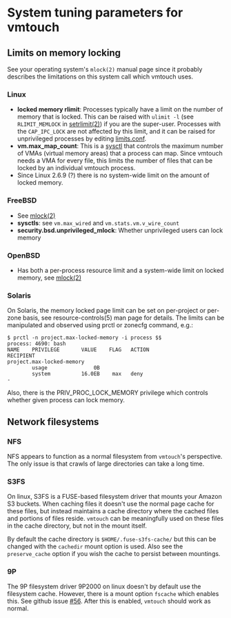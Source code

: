 # System tuning parameters for vmtouch

## Limits on memory locking

See your operating system's `mlock(2)` manual page since it probably describes the limitations on this system call which vmtouch uses.

### Linux

* **locked memory rlimit**: Processes typically have a limit on the number of memory that is locked. This can be raised with `ulimit -l` (see `RLIMIT_MEMLOCK` in [setrlimit(2)](http://linux.die.net/man/2/setrlimit)) if you are the super-user. Processes with the `CAP_IPC_LOCK` are not affected by this limit, and it can be raised for unprivileged processes by editing [limits.conf](http://linux.die.net/man/5/limits.conf).
* **vm.max_map_count**: This is a [sysctl](http://linux.die.net/man/8/sysctl) that controls the maximum number of VMAs (virtual memory areas) that a process can map. Since vmtouch needs a VMA for every file, this limits the number of files that can be locked by an individual vmtouch process.
* Since Linux 2.6.9 (?) there is no system-wide limit on the amount of locked memory.

### FreeBSD

* See [mlock(2)](https://www.freebsd.org/cgi/man.cgi?query=mlock&sektion=2&manpath=freebsd-release-ports)
* **sysctls**: see `vm.max_wired` and `vm.stats.vm.v_wire_count`
* **security.bsd.unprivileged_mlock**: Whether unprivileged users can lock memory

### OpenBSD

* Has both a per-process resource limit and a system-wide limit on locked memory, see [mlock(2)](http://man.openbsd.org/mlock.2)

### Solaris

On Solaris, the memory locked page limit can be set on per-project or per-zone basis, see resource-controls(5) man page for details. The limits can be manipulated and observed using prctl or zonecfg command, e.g.:

    $ prctl -n project.max-locked-memory -i process $$
    process: 4690: bash
    NAME    PRIVILEGE       VALUE    FLAG   ACTION                       RECIPIENT
    project.max-locked-memory
            usage               0B
            system          16.0EB    max   deny                                 -

Also, there is the PRIV_PROC_LOCK_MEMORY privilege which controls whether given process can lock memory.



## Network filesystems

### NFS

NFS appears to function as a normal filesystem from `vmtouch`'s perspective. The only issue is that crawls of large directories can take a long time.

### S3FS

On linux, S3FS is a FUSE-based filesystem driver that mounts your Amazon S3 buckets. When caching files it doesn't use the normal page cache for these files, but instead maintains a cache directory where the cached files and portions of files reside. `vmtouch` can be meaningfully used on these files in the cache directory, but not in the mount itself.

By default the cache directory is `$HOME/.fuse-s3fs-cache/` but this can be changed with the `cachedir` mount option is used. Also see the `preserve_cache` option if you wish the cache to persist between mountings.

### 9P

The 9P filesystem driver 9P2000 on linux doesn't by default use the filesystem cache. However, there is a mount option `fscache` which enables this. See github issue [#56](https://github.com/hoytech/vmtouch/issues/56). After this is enabled, `vmtouch` should work as normal.
